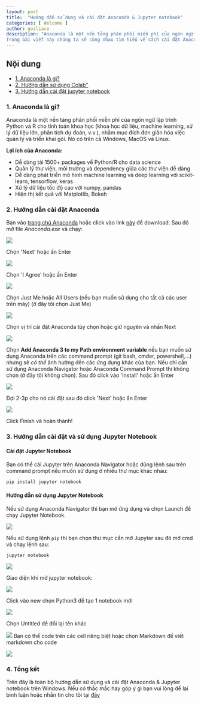 ```yaml
---
layout: post
title:  "Hướng dẫn sử dụng và cài đặt Anaconda & Jupyter notebook"
categories: [ Welcome ]
author: goiliace
description: "Anaconda là một nền tảng phân phối miễn phí của ngôn ngữ lập trình Python và R cho tính toán khoa học, nhằm mục đích đơn giản hóa việc quản lý và triển khai gói. Nó có trên cả Windows, MacOS và Linux. 
Trong bài viết này chúng ta sẽ cùng nhau tìm hiểu về cách cài đặt Ânaconda và Jupyter notebook trên máy windows"
---
```


## Nội dung
- [1. Anaconda là gì?](#-anaconda)
- [2. Hướng dẫn sử dụng Colab"](#-colab)
- [3. Hướng dẫn cài đặt jupyter notebook](#-tong-ket)

### 1. Anaconda là gì?

Anaconda là một nền tảng phân phối miễn phí của ngôn ngữ lập trình Python và R cho tính toán khoa học (khoa học dữ liệu, machine learning, xử lý dữ liệu lớn, phân tích dự đoán, v.v.), nhằm mục đích đơn giản hóa việc quản lý và triển khai gói. Nó có trên cả Windows, MacOS và Linux.

**Lợi ích của Anaconda:**

- Dễ dàng tải 1500+ packages về Python/R cho data science
- Quản lý thư viện, môi trường và dependency giữa các thư viện dễ dàng
- Dễ dàng phát triển mô hình machine learning và deep learning với scikit-learn, tensorflow, keras
- Xử lý dữ liệu tốc độ cao với numpy, pandas
- Hiện thị kết quả với Matplotlib, Bokeh
### 2. Hướng dẫn cài đặt Anaconda

Bạn vào <a href ="https://www.anaconda.com/">trang chủ Anaconda</a> hoặc click vào link <a href ="https://repo.anaconda.com/archive/Anaconda3-2022.05-Windows-x86_64.exe">này</a> để download. Sau đó mở file *Anaconda.exe* và chạy:

![](/assets/anaconda/anh_1.png)

Chọn 'Next' hoặc ấn Enter

![](/assets/anaconda/anh_2.png)

Chọn 'I Agree' hoặc ấn Enter

![](/assets/anaconda/anh_3.png)

Chọn Just Me hoặc All Users (nếu bạn muốn sử dụng cho tất cả các user trên máy) (ở đây tôi chọn Just Me) 

![](/assets/anaconda/anh_4.png)

Chọn vị trí cài đặt Anaconda tùy chọn hoặc giữ nguyên và nhấn Next

![](/assets/anaconda/anh_5.png)


Chọn **Add Anaconda 3 to my Path environment variable** nếu bạn muốn sử dụng Anaconda trên các command prompt (git bash, cmder, powershell,...) nhưng sẽ *có thể* ảnh hưởng đến các ứng dụng khác của bạn. Nếu chỉ cần sử dụng Anaconda Navigator hoặc Anaconda Command Prompt thì không chọn (ở đây tôi không chọn). Sau đó click vào 'Install' hoặc ấn Enter

![](/assets/anaconda/anh_5.png)

Đợi 2-3p cho nó cài đặt sau đó click 'Next' hoặc ấn Enter

![](/assets/anaconda/anh_7.png)

Click Finish và hoàn thành!
### 3. Hướng dẫn cài đặt và sử dụng Jupyter Notebook

#### Cài đặt Jupyter Notebook

Bạn có thể cài Jupyter trên Anaconda Navigator hoặc dùng lệnh sau trên command prompt nếu muốn sử dụng ở nhiều thư mục khác nhau:

```cmd
pip install jupyter notebook
```
#### Hướng dẫn sử dụng Jupyter Notebook
 
Nếu sử dụng Anaconda Navigator thì bạn mở ứng dụng và chọn Launch để chạy Jupyter Notebook.

![](/assets/anaconda/anh_8.png)

Nếu sử dụng lệnh `pip` thì bạn chọn thư mục cần mở Jupyter sau đó mở cmd và chạy lệnh sau:

```
jupyter notebook
```
![](/assets/anaconda/anh_9.png)

Giao diện khi mở jupyter notebook:

![](/assets/anaconda/anh_10.png)

Click vào new chọn Python3 để tạo 1 notebook mới

![](/assets/anaconda/anh_11.png)

Chọn Untitled để đổi lại tên khác

![](/assets/anaconda/anh_12.png)
Bạn có thể code trên các cell riêng biệt hoặc chọn Markdown để viết markdown cho code 

![](/assets/anaconda/anh_13.png)

### 4. Tổng kết

Trên đây là toàn bộ hướng dẫn sử dụng và cài đặt Anaconda & Jupyter notebook trên Windows. Nếu có thắc mắc hay góp ý gì bạn vui lòng để lại bình luận hoặc nhắn tin cho tôi tại <a href = "https://www.facebook.com/suzii.bad/"> đây </a>